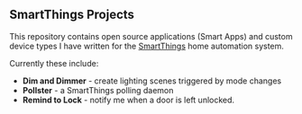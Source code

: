 ## SmartThings Projects

This repository contains open source applications (Smart Apps) and custom
device types I have written for the [SmartThings](http://fbuy.me/bb9pe)
home automation system.

Currently these include:

* __Dim and Dimmer__ - create lighting scenes triggered by mode changes
* __Pollster__ - a SmartThings polling daemon
* __Remind to Lock__ - notify me when a door is left unlocked.
